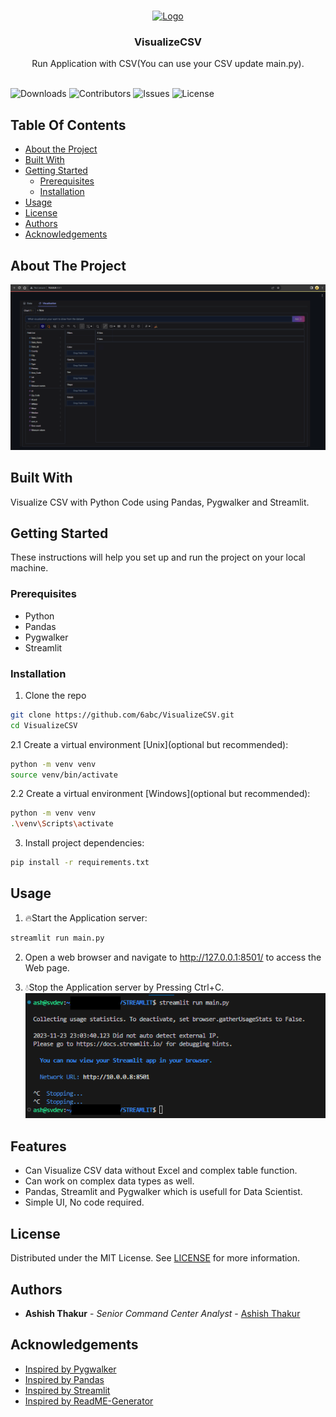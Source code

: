<br/>
<p align="center">
  <a href="https://github.com/6abc/ERROR_PROOF_DJANGO_GET_POST">
    <img src="https://avatars.githubusercontent.com/u/97246854?v=4" alt="Logo" width="80" height="80">
  </a>

  <h3 align="center">VisualizeCSV</h3>

  <p align="center">
    Run Application with CSV(You can use your CSV update main.py).
    <br/>
    <br/>
  </p>
</p>

![Downloads](https://img.shields.io/github/downloads/6abc/VisualizeCSV/total) ![Contributors](https://img.shields.io/github/contributors/6abc/VisualizeCSV?color=dark-green) ![Issues](https://img.shields.io/github/issues/6abc/VisualizeCSV) ![License](https://img.shields.io/github/license/6abc/VisualizeCSV) 

## Table Of Contents

* [About the Project](#about-the-project)
* [Built With](#built-with)
* [Getting Started](#getting-started)
  * [Prerequisites](#prerequisites)
  * [Installation](#installation)
* [Usage](#usage)
* [License](#license)
* [Authors](#authors)
* [Acknowledgements](#acknowledgements)

## About The Project

![Screen Shot](https://raw.githubusercontent.com/6abc/VisualizeCSV/main/steamlit.png)

## Built With

Visualize CSV with Python Code using Pandas, Pygwalker and Streamlit.

## Getting Started

These instructions will help you set up and run the project on your local machine.

### Prerequisites

* Python
* Pandas
* Pygwalker
* Streamlit

### Installation

1. Clone the repo

```sh
git clone https://github.com/6abc/VisualizeCSV.git
cd VisualizeCSV
```

2.1 Create a virtual environment [Unix](optional but recommended):

```sh
python -m venv venv
source venv/bin/activate
```

2.2 Create a virtual environment [Windows](optional but recommended):

```sh
python -m venv venv
.\venv\Scripts\activate
```

3. Install project dependencies:
```sh
pip install -r requirements.txt
```

## Usage

1. 🔥Start the Application server:
```sh
streamlit run main.py
```
2. Open a web browser and navigate to http://127.0.0.1:8501/ to access the Web page.

3. 💧Stop the Application server by Pressing Ctrl+C.
![Screen Shot](https://raw.githubusercontent.com/6abc/VisualizeCSV/main/stop.png)

## Features
* Can Visualize CSV data without Excel and complex table function.
* Can work on complex data types as well.
* Pandas, Streamlit and Pygwalker which is usefull for Data Scientist.
* Simple UI, No code required.

## License

Distributed under the MIT License. See [LICENSE](https://github.com/6abc/VisualizeCSV/blob/main/LICENSE) for more information.

## Authors

* **Ashish Thakur** - *Senior Command Center Analyst* - [Ashish Thakur](https://github.com/6abc)

## Acknowledgements
* [Inspired by Pygwalker](https://github.com/Kanaries/pygwalker)
* [Inspired by Pandas](https://pandas.pydata.org/)
* [Inspired by Streamlit](https://streamlit.io/)
* [Inspired by ReadME-Generator](https://readme.shaankhan.dev/)
